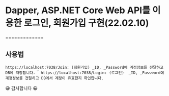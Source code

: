 # Dapper, ASP.NET Core Web API를 이용한 로그인, 회원가입 구현(22.02.10)
=============

## 사용법
`https://localhost:7038/Join: (회원가입) _ID, _Password에 계정정보를 전달하고 DB에 저장합니다.`
``
`https://localhost:7038/Login: (로그인)  _ID, _Password에 계정정보를 전달하고 DB에서 계정이 유효한지 확인합니다.`
 

😀 감사합니다 😀
